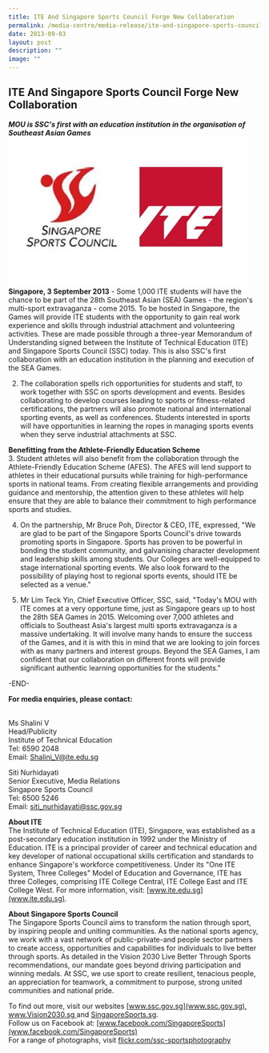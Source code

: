 ```yaml
---
title: ITE And Singapore Sports Council Forge New Collaboration
permalink: /media-centre/media-release/ite-and-singapore-sports-council-forge-new-collaboration/
date: 2013-09-03
layout: post
description: ""
image: ""
---
```

## **ITE And Singapore Sports Council Forge New Collaboration**

***MOU is SSC's first with an education institution in the organisation of Southeast Asian Games***
![](/images/Media%20Centre/Media%20Release/2013/Sep/ite%20ssc.jpeg)
**Singapore, 3 September 2013** - Some 1,000 ITE students will have the chance to be part of the 28th Southeast Asian (SEA) Games - the region's multi-sport extravaganza - come 2015. To be hosted in Singapore, the Games will provide ITE students with the opportunity to gain real work experience and skills through industrial attachment and volunteering activities. These are made possible through a three-year Memorandum of Understanding signed between the Institute of Technical Education (ITE) and Singapore Sports Council (SSC) today. This is also SSC's first collaboration with an education institution in the planning and execution of the SEA Games.

2. The collaboration spells rich opportunities for students and staff, to work together with SSC on sports development and events. Besides collaborating to develop courses leading to sports or fitness-related certifications, the partners will also promote national and international sporting events, as well as conferences. Students interested in sports will have opportunities in learning the ropes in managing sports events when they serve industrial attachments at SSC.

**Benefitting from the Athlete-Friendly Education Scheme**
<br>
3. Student athletes will also benefit from the collaboration through the Athlete-Friendly Education Scheme (AFES). The AFES will lend support to athletes in their educational pursuits while training for high-performance sports in national teams. From creating flexible arrangements and providing guidance and mentorship, the attention given to these athletes will help ensure that they are able to balance their commitment to high performance sports and studies.

4. On the partnership, Mr Bruce Poh, Director & CEO, ITE, expressed, "We are glad to be part of the Singapore Sports Council's drive towards promoting sports in Singapore. Sports has proven to be powerful in bonding the student community, and galvanising character development and leadership skills among students. Our Colleges are well-equipped to stage international sporting events. We also look forward to the possibility of playing host to regional sports events, should ITE be selected as a venue."

5. Mr Lim Teck Yin, Chief Executive Officer, SSC, said, "Today's MOU with ITE comes at a very opportune time, just as Singapore gears up to host the 28th SEA Games in 2015. Welcoming over 7,000 athletes and officials to Southeast Asia's largest multi sports extravaganza is a massive undertaking. It will involve many hands to ensure the success of the Games, and it is with this in mind that we are looking to join forces with as many partners and interest groups. Beyond the SEA Games, I am confident that our collaboration on different fronts will provide significant authentic learning opportunities for the students."

-END-

**For media enquiries, please contact:**

<br>Ms Shalini V
<br>Head/Publicity
<br>Institute of Technical Education
<br>Tel: 6590 2048
<br>Email: Shalini_V@ite.edu.sg

Siti Nurhidayati
<br>Senior Executive, Media Relations
<br>Singapore Sports Council
<br>Tel: 6500 5246
<br>Email: [siti_nurhidayati@ssc.gov.sg](siti_nurhidayati@ssc.gov.sg)

**About ITE**
<br>
The Institute of Technical Education (ITE), Singapore, was established as a post-secondary education institution in 1992 under the Ministry of Education. ITE is a principal provider of career and technical education and key developer of national occupational skills certification and standards to enhance Singapore's workforce competitiveness. Under its "One ITE System, Three Colleges" Model of Education and Governance, ITE has three Colleges, comprising ITE College Central, ITE College East and ITE College West. For more information, visit: [www.ite.edu.sg](www.ite.edu.sg).

**About Singapore Sports Council**
<br>
The Singapore Sports Council aims to transform the nation through sport, by inspiring people and uniting communities. As the national sports agency, we work with a vast network of public-private-and people sector partners to create access, opportunities and capabilities for individuals to live better through sports. As detailed in the Vision 2030 Live Better Through Sports recommendations, our mandate goes beyond driving participation and winning medals. At SSC, we use sport to create resilient, tenacious people, an appreciation for teamwork, a commitment to purpose, strong united communities and national pride.

To find out more, visit our websites [www.ssc.gov.sg](www.ssc.gov.sg), [www.Vision2030.sg ](www.Vision2030.sg )and [SingaporeSports.sg](SingaporeSports.sg).
<br>
Follow us on Facebook at: [www.facebook.com/SingaporeSports](www.facebook.com/SingaporeSports)
<br>
For a range of photographs, visit [flickr.com/ssc-sportsphotography](flickr.com/ssc-sportsphotography)